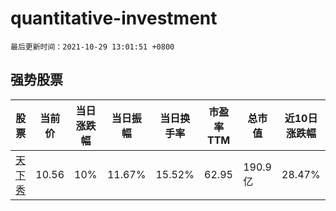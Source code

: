 # quantitative-investment

`最后更新时间：2021-10-29 13:01:51 +0800`

## 强势股票

|股票|当前价|当日涨跌幅|当日振幅|当日换手率|市盈率TTM|总市值|近10日涨跌幅|
|----|----|----|----|----|----|----|----|
|[天下秀](https://xueqiu.com/S/SH600556)|10.56|10%|11.67%|15.52%|62.95|190.9亿|28.47%|
